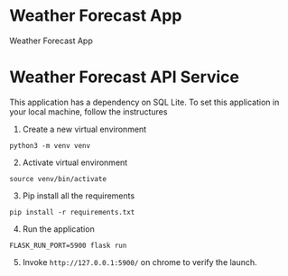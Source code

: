 # Weather Forecast App
Weather Forecast App

# Weather Forecast API Service

This application has a dependency on SQL Lite.
To set this application in your local machine, follow the instructures
1. Create a new virtual environment
```
python3 -m venv venv
```
2. Activate virtual environment
```
source venv/bin/activate
```
3. Pip install all the requirements
```
pip install -r requirements.txt
```
4. Run the application
```
FLASK_RUN_PORT=5900 flask run
```
5. Invoke `http://127.0.0.1:5900/` on chrome to verify the launch. 
